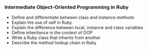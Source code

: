 ### Intermediate Object-Oriented Programming in Ruby

- Define and differentiate between class and instance methods
- Explain the use of self in Ruby
- Explain the difference between local, instance and class variables
- Define inheritance in the context of OOP
- Write a Ruby class that inherits from another
- Describe the method lookup chain in Ruby
